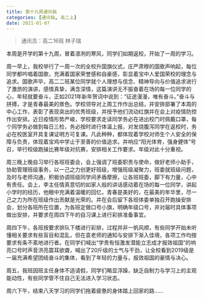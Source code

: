 ```yaml
---
title: 第十九周通讯稿
categories: [通讯稿, 高二上]
date: 2021-01-07
---
```


> 通讯员：高二16班 林子瑞

本周是开学的第十九周，冒着凛冽的寒风，同学们如期返校，开始了一周的学习。

周一早上，我校举行了一周一次的全校升国旗仪式，庄严肃穆的国歌声响起，每位同学都吟唱着国歌，充满着国家荣誉感和自豪感，彰显着宝中人爱国荣校的理念与追求。国歌声毕，高二二班某位同学就个人理想与信念、精神导向与价值追求进行了激昂的演讲，感情真挚，满含深情，这篇演讲无不振奋着在场的每一位同学的心，年轻就要奋斗，正如2021年新年贺词中说到：“征途漫漫，唯有奋斗。”奋斗与拼搏，才是青春最美的景色。学校领导对上周工作作出总结，并安排部署了本周的中心工作，表彰了表现突出的优秀班级，并授予他们流动红旗并在会上对疫情防控作出安排。近日疫情形势严峻，学校要求走读同学务必在进出校门时佩戴口罩，每个同学务必做到每日三检，务必按时进行体温上报，对发烧腹泻同学在返校时，务必在校医室开具复课证明方可复课。凡此种种，都体现着学校对师生个人安全的保障与负责，体现着宝鸡中学止于至善的价值追求。并响应“阳光体育，强身健体”号召，举行校级跑操比赛年级对抗赛，安排相关工作要求。年级对此十分重视。

周三晚上晚自习举行各班班委会，会上强调了班委职责与使命，做好老师小助手，协助管理班级事务，以一己之力创更好班级，增强班级凝聚力，班委就班级问题，及时与老师沟通，积极协调班级同学间矛盾摩擦，让各班班委，脚下有力量，心中有责任。会上，李主任情真意切的如家人般的讲话感动着在场的每一位同学，讲起小学时的经历，他眼中充满着温暖的回忆，青春是美好的，在最美的年华里，尽一己之力为所在班级作出贡献是光荣的。并在会后留下各班体委单独召开跑操安排会，划分各班所在位置，为各班定做口号小旗，明确年级口号，并对届时具体事项做出安排，并要求在周四下午的自习课上进行彩排准备事宜。

周四下午，各班按要求排队下楼进行彩排，过程并非一帆风顺，有些同学开始未听懂相关要求有些盲目和混乱，但在袁老师的通知与安排下渐入佳境，各项工作均按要求有条不紊地进行者。在同学们喊出“学贵有恒激发潜能立志成才报效祖国”的响亮口号时声音洪亮震耳欲聋，喊出了20斤级的士气与干劲，让全校看到2019级是一届充满希望团结奋斗的集体，看到了年轻的力量与，报效祖国的豪情与决心。

周五，我班因班主任身体不适请假，同学们略显浮躁，缺乏自制力与学习上的主观能动性，有些同学管不住自己无法进入学习状态。

周六下午，结束八天学习的同学们拖着疲惫的身体踏上回家的路……
